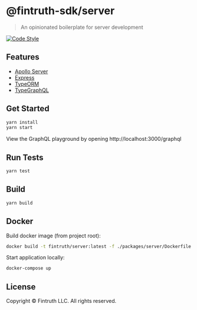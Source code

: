 # @fintruth-sdk/server

> An opinionated boilerplate for server development

[![Code Style](https://flat.badgen.net/badge/code%20style/prettier/ff69b4)](https://github.com/prettier/prettier)

## Features

- [Apollo Server](https://www.apollographql.com/docs/apollo-server/)
- [Express](https://expressjs.com/)
- [TypeORM](http://typeorm.io/#/)
- [TypeGraphQL](https://19majkel94.github.io/type-graphql/)

## Get Started

```bash
yarn install
yarn start
```

View the GraphQL playground by opening http://localhost:3000/graphql

## Run Tests

```bash
yarn test
```

## Build

```bash
yarn build
```

## Docker

Build docker image (from project root):

```bash
docker build -t fintruth/server:latest -f ./packages/server/Dockerfile .
```

Start application locally:

```bash
docker-compose up
```

## License

Copyright &copy; Fintruth LLC. All rights reserved.
